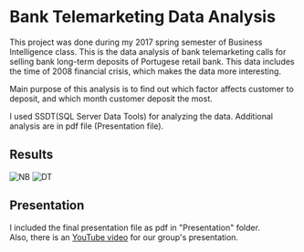 # Bank Telemarketing Data Analysis
This project was done during my 2017 spring semester of Business Intelligence class. This is the data analysis of bank telemarketing calls for selling bank long-term deposits of Portugese retail bank. This data includes the time of 2008 financial crisis, which makes the data more interesting.  
  
Main purpose of this analysis is to find out which factor affects customer to deposit, and which month customer deposit the most.  

I used SSDT(SQL Server Data Tools) for analyzing the data. Additional analysis are in pdf file (Presentation file). 

## Results
![NB](https://raw.githubusercontent.com/monologg/bank-telemarketing-data-analysis/master/screenshot/NB.png)
![DT](https://raw.githubusercontent.com/monologg/bank-telemarketing-data-analysis/master/screenshot/DT.png)

## Presentation
I included the final presentation file as pdf in "Presentation" folder.  
Also, there is an [YouTube video](https://youtu.be/-qhtImt6k08) for our group's presentation.